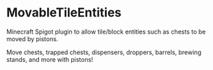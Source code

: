 # MovableTileEntities
Minecraft Spigot plugin to allow tile/block entities such as chests to be moved by pistons.

Move chests, trapped chests, dispensers, droppers, barrels, brewing stands, and more with pistons!
